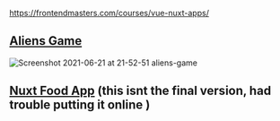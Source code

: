 https://frontendmasters.com/courses/vue-nuxt-apps/

## [Aliens Game](https://aliens-game.vercel.app)
![Screenshot 2021-06-21 at 21-52-51 aliens-game](https://user-images.githubusercontent.com/46557266/122819704-12cc9400-d2db-11eb-9c68-80dd9762b4eb.png)


## [Nuxt Food App](https://nuxtfoodapp-mat2ja.vercel.app/) (this isnt the final version, had trouble putting it online )
